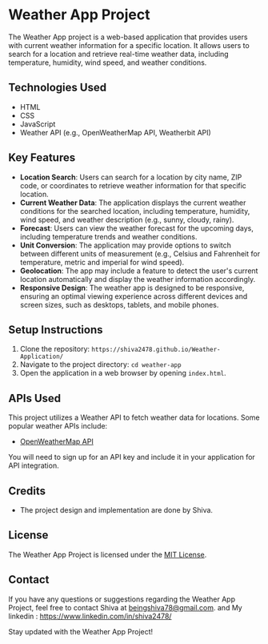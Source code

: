 # Weather App Project

The Weather App project is a web-based application that provides users with current weather information for a specific location. It allows users to search for a location and retrieve real-time weather data, including temperature, humidity, wind speed, and weather conditions.

## Technologies Used

- HTML
- CSS
- JavaScript
- Weather API (e.g., OpenWeatherMap API, Weatherbit API)

## Key Features

- **Location Search**: Users can search for a location by city name, ZIP code, or coordinates to retrieve weather information for that specific location.
- **Current Weather Data**: The application displays the current weather conditions for the searched location, including temperature, humidity, wind speed, and weather description (e.g., sunny, cloudy, rainy).
- **Forecast**: Users can view the weather forecast for the upcoming days, including temperature trends and weather conditions.
- **Unit Conversion**: The application may provide options to switch between different units of measurement (e.g., Celsius and Fahrenheit for temperature, metric and imperial for wind speed).
- **Geolocation**: The app may include a feature to detect the user's current location automatically and display the weather information accordingly.
- **Responsive Design**: The weather app is designed to be responsive, ensuring an optimal viewing experience across different devices and screen sizes, such as desktops, tablets, and mobile phones.

## Setup Instructions

1. Clone the repository: `https://shiva2478.github.io/Weather-Application/`
2. Navigate to the project directory: `cd weather-app`
3. Open the application in a web browser by opening `index.html`.

## APIs Used

This project utilizes a Weather API to fetch weather data for locations. Some popular weather APIs include:

- [OpenWeatherMap API](https://openweathermap.org/api)

You will need to sign up for an API key and include it in your application for API integration.

## Credits

- The project design and implementation are done by Shiva.

## License

The Weather App Project is licensed under the [MIT License](LICENSE).

## Contact

If you have any questions or suggestions regarding the Weather App Project, feel free to contact Shiva at beingshiva78@gmail.com. and My linkedin :
https://www.linkedin.com/in/shiva2478/

Stay updated with the Weather App Project!
